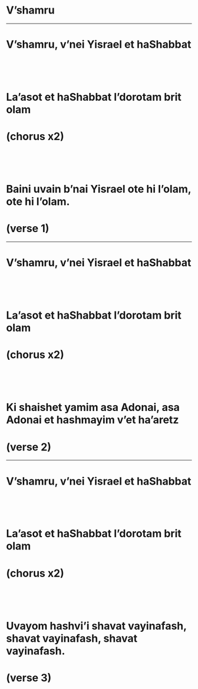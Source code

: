
# **V’shamru**

---

# **V’shamru, v’nei Yisrael et haShabbat**

<br>
<br>
<br>

# **La’asot et haShabbat l’dorotam brit olam**
# (chorus x2)

<br>
<br>
<br>

# **Baini uvain b’nai Yisrael ote hi l’olam, ote hi l’olam.**
# (verse 1)

---

# **V’shamru, v’nei Yisrael et haShabbat**

<br>
<br>
<br>

# **La’asot et haShabbat l’dorotam brit olam**
# (chorus x2)

<br>
<br>
<br>

# **Ki shaishet yamim asa Adonai, asa Adonai et hashmayim v’et ha’aretz**
# (verse 2)

---

# **V’shamru, v’nei Yisrael et haShabbat**

<br>
<br>
<br>

# **La’asot et haShabbat l’dorotam brit olam**
# (chorus x2)

<br>
<br>
<br>

# **Uvayom hashvi’i shavat vayinafash, shavat vayinafash, shavat vayinafash.**
# (verse 3)
